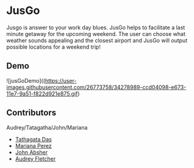 # JusGo
Jusgo is answer to your work day blues. JusGo helps to facilitate a last minute getaway for the upcoming weekend. The user can choose what weather sounds appealing and the closest airport and JusGo will output possible locations for a weekend trip! 

## Demo
![jusGoDemo]((https://user-images.githubusercontent.com/26773758/34278989-ccd04098-e673-11e7-9a51-f822d921e875.gif)

## Contributors 
Audrey/Tatagatha/John/Mariana
- [Tathagata Das](https://github.com/tathagata218)
- [Mariana Perez](https://github.com/marianapt) 
- [John Absher](https://github.com/absher16)
- [Audrey Fletcher](https://github.com/afletch24)
 




